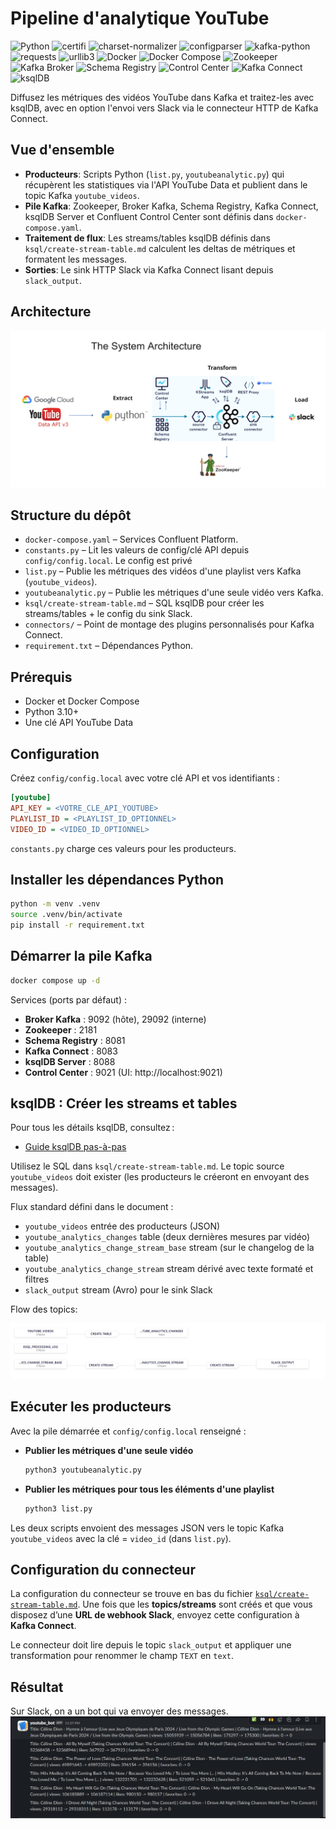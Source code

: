 
# Pipeline d'analytique YouTube

![Python](https://img.shields.io/badge/Python-3.10%2B-blue?logo=python&logoColor=white)
![certifi](https://img.shields.io/badge/certifi-2025.8.3-brightgreen?logo=letsencrypt&logoColor=white)
![charset-normalizer](https://img.shields.io/badge/charset--normalizer-3.2.0-yellowgreen?logo=unicode&logoColor=white)
![configparser](https://img.shields.io/badge/configparser-6.0.0-lightgrey?logo=gear&logoColor=black)
![kafka-python](https://img.shields.io/badge/kafka--python-2.2.15-orange?logo=apachekafka&logoColor=white)
![requests](https://img.shields.io/badge/requests-2.32.4-blue?logo=python&logoColor=white)
![urllib3](https://img.shields.io/badge/urllib3-2.5.0-yellow?logo=python&logoColor=black)
![Docker](https://img.shields.io/badge/Docker-Ready-blue?logo=docker&logoColor=white)
![Docker Compose](https://img.shields.io/badge/Compose-3.8-lightblue?logo=docker&logoColor=white)
![Zookeeper](https://img.shields.io/badge/Zookeeper-7.6.0-green?logo=apache&logoColor=white)
![Kafka Broker](https://img.shields.io/badge/Kafka%20Broker-7.6.0-orange?logo=apachekafka&logoColor=white)
![Schema Registry](https://img.shields.io/badge/Schema%20Registry-7.6.0-yellow?logo=apachekafka&logoColor=black)
![Control Center](https://img.shields.io/badge/Control%20Center-7.6.0-red?logo=confluent&logoColor=white)
![Kafka Connect](https://img.shields.io/badge/Kafka%20Connect-7.6.0-lightgrey?logo=apachekafka&logoColor=black)
![ksqlDB](https://img.shields.io/badge/ksqlDB-7.6.0-purple?logo=confluent&logoColor=white)


Diffusez les métriques des vidéos YouTube dans Kafka et traitez-les avec ksqlDB, avec en option l'envoi vers Slack via le connecteur HTTP de Kafka Connect.

## Vue d'ensemble
* __Producteurs__: Scripts Python (`list.py`, `youtubeanalytic.py`) qui récupèrent les statistiques via l'API YouTube Data et publient dans le topic Kafka `youtube_videos`.
* __Pile Kafka__: Zookeeper, Broker Kafka, Schema Registry, Kafka Connect, ksqlDB Server et Confluent Control Center sont définis dans `docker-compose.yaml`.
* __Traitement de flux__: Les streams/tables ksqlDB définis dans `ksql/create-stream-table.md` calculent les deltas de métriques et formatent les messages.
* __Sorties__: Le sink HTTP Slack via Kafka Connect lisant depuis `slack_output`.

## Architecture

![alt text](assets/archi.png)

## Structure du dépôt
* `docker-compose.yaml` – Services Confluent Platform.
* `constants.py` – Lit les valeurs de config/clé API depuis `config/config.local`. Le config est privé
* `list.py` – Publie les métriques des vidéos d'une playlist vers Kafka (`youtube_videos`).
* `youtubeanalytic.py` – Publie les métriques d'une seule vidéo vers Kafka.
* `ksql/create-stream-table.md` – SQL ksqlDB pour créer les streams/tables + le config du sink Slack.
* `connectors/` – Point de montage des plugins personnalisés pour Kafka Connect.
* `requirement.txt` – Dépendances Python.

## Prérequis
* Docker et Docker Compose
* Python 3.10+
* Une clé API YouTube Data

## Configuration
Créez `config/config.local` avec votre clé API et vos identifiants :

```ini
[youtube]
API_KEY = <VOTRE_CLE_API_YOUTUBE>
PLAYLIST_ID = <PLAYLIST_ID_OPTIONNEL>
VIDEO_ID = <VIDEO_ID_OPTIONNEL>
```

`constants.py` charge ces valeurs pour les producteurs.

## Installer les dépendances Python

```bash
python -m venv .venv
source .venv/bin/activate
pip install -r requirement.txt
```

## Démarrer la pile Kafka

```bash
docker compose up -d
```

Services (ports par défaut) :
* __Broker Kafka__ : 9092 (hôte), 29092 (interne)
* __Zookeeper__ : 2181
* __Schema Registry__ : 8081
* __Kafka Connect__ : 8083
* __ksqlDB Server__ : 8088
* __Control Center__ : 9021 (UI: http://localhost:9021)

## ksqlDB : Créer les streams et tables
Pour tous les détails ksqlDB, consultez :

- [Guide ksqlDB pas-à-pas](ksql/readme.md)

Utilisez le SQL dans `ksql/create-stream-table.md`. Le topic source `youtube_videos` doit exister (les producteurs le créeront en envoyant des messages).

Flux standard défini dans le document :
* `youtube_videos` entrée des producteurs (JSON)
* `youtube_analytics_changes` table (deux dernières mesures par vidéo)
* `youtube_analytics_change_stream_base` stream (sur le changelog de la table)
* `youtube_analytics_change_stream` stream dérivé avec texte formaté et filtres
* `slack_output` stream (Avro) pour le sink Slack

Flow des topics: 

![alt text](/assets/flow.png)

## Exécuter les producteurs
Avec la pile démarrée et `config/config.local` renseigné :

- __Publier les métriques d'une seule vidéo__

  ```bash
  python3 youtubeanalytic.py
  ```

- __Publier les métriques pour tous les éléments d'une playlist__

  ```bash
  python3 list.py
  ```

Les deux scripts envoient des messages JSON vers le topic Kafka `youtube_videos` avec la clé = `video_id` (dans `list.py`).

## Configuration du connecteur

La configuration du connecteur se trouve en bas du fichier [`ksql/create-stream-table.md`](ksql/create-stream-table.md). Une fois que les **topics/streams** sont créés et que vous disposez d’une **URL de webhook Slack**, envoyez cette configuration à **Kafka Connect**.  

Le connecteur doit lire depuis le topic `slack_output` et appliquer une transformation pour renommer le champ `TEXT` en `text`.

## Résultat
Sur Slack, on a un bot qui va envoyer des messages.
![alt text](assets/result.png)
